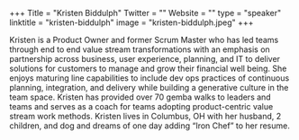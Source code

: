 +++
Title = "Kristen Biddulph"
Twitter = ""
Website = ""
type = "speaker"
linktitle = "kristen-biddulph"
image = "kristen-biddulph.jpeg"
+++

Kristen is a Product Owner and former Scrum Master who has led teams through end to end value stream transformations with an emphasis on partnership across business, user experience, planning, and IT to deliver solutions for customers to manage and grow their financial well being. She enjoys maturing line capabilities to include dev ops practices of continuous planning, integration, and delivery while building a generative culture in the team space. Kristen has provided over 70 gemba walks to leaders and teams and serves as a coach for teams adopting product-centric value stream work methods. Kristen lives in Columbus, OH with her husband, 2 children, and dog and dreams of one day adding “Iron Chef” to her resume.
